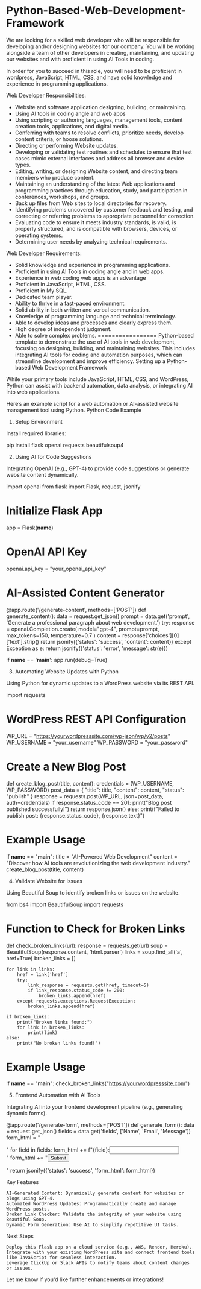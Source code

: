 # Python-Based-Web-Development-Framework
We are looking for a skilled web developer who will be responsible for developing and/or designing websites for our company. You will be working alongside a team of other developers in creating, maintaining, and updating our websites and with proficient in using AI Tools in coding.

In order for you to succeed in this role, you will need to be proficient in wordpress, JavaScript, HTML, CSS, and have solid knowledge and experience in programming applications.

Web Developer Responsibilities:

- Website and software application designing, building, or maintaining.
- Using AI tools in coding angle and web apps
- Using scripting or authoring languages, management tools, content creation tools, applications, and digital media.
- Conferring with teams to resolve conflicts, prioritize needs, develop content criteria, or hoose solutions.
- Directing or performing Website updates.
- Developing or validating test routines and schedules to ensure that test cases mimic external interfaces and address all browser and device types.
- Editing, writing, or designing Website content, and directing team members who produce content.
- Maintaining an understanding of the latest Web applications and programming practices through education, study, and participation in conferences, workshops, and groups.
- Back up files from Web sites to local directories for recovery.
- Identifying problems uncovered by customer feedback and testing, and correcting or referring problems to appropriate personnel for correction.
- Evaluating code to ensure it meets industry standards, is valid, is properly structured, and is compatible with browsers, devices, or operating systems.
- Determining user needs by analyzing technical requirements.

Web Developer Requirements:
- Solid knowledge and experience in programming applications.
- Proficient in using AI Tools in coding angle and  in web apps.
- Experience in web coding web apps is an advantage
- Proficient in JavaScript, HTML, CSS.
- Proficient in My SQL.
- Dedicated team player.
- Ability to thrive in a fast-paced environment.
- Solid ability in both written and verbal communication.
- Knowledge of programming language and technical terminology.
- Able to develop ideas and processes and clearly express them.
- High degree of independent judgment.
- Able to solve complex problems.
=================
Python-based template to demonstrate the use of AI tools in web development, focusing on designing, building, and maintaining websites. This includes integrating AI tools for coding and automation purposes, which can streamline development and improve efficiency.
Setting up a Python-based Web Development Framework

While your primary tools include JavaScript, HTML, CSS, and WordPress, Python can assist with backend automation, data analysis, or integrating AI into web applications.

Here’s an example script for a web automation or AI-assisted website management tool using Python.
Python Code Example
1. Setup Environment

Install required libraries:

pip install flask openai requests beautifulsoup4

2. Using AI for Code Suggestions

Integrating OpenAI (e.g., GPT-4) to provide code suggestions or generate website content dynamically.

import openai
from flask import Flask, request, jsonify

# Initialize Flask App
app = Flask(__name__)

# OpenAI API Key
openai.api_key = "your_openai_api_key"

# AI-Assisted Content Generator
@app.route('/generate-content', methods=['POST'])
def generate_content():
    data = request.get_json()
    prompt = data.get('prompt', 'Generate a professional paragraph about web development.')
    try:
        response = openai.Completion.create(
            model="gpt-4",
            prompt=prompt,
            max_tokens=150,
            temperature=0.7
        )
        content = response['choices'][0]['text'].strip()
        return jsonify({'status': 'success', 'content': content})
    except Exception as e:
        return jsonify({'status': 'error', 'message': str(e)})

if __name__ == '__main__':
    app.run(debug=True)

3. Automating Website Updates with Python

Using Python for dynamic updates to a WordPress website via its REST API.

import requests

# WordPress REST API Configuration
WP_URL = "https://yourwordpresssite.com/wp-json/wp/v2/posts"
WP_USERNAME = "your_username"
WP_PASSWORD = "your_password"

# Create a New Blog Post
def create_blog_post(title, content):
    credentials = (WP_USERNAME, WP_PASSWORD)
    post_data = {
        "title": title,
        "content": content,
        "status": "publish"
    }
    response = requests.post(WP_URL, json=post_data, auth=credentials)
    if response.status_code == 201:
        print("Blog post published successfully!")
        return response.json()
    else:
        print(f"Failed to publish post: {response.status_code}, {response.text}")

# Example Usage
if __name__ == "__main__":
    title = "AI-Powered Web Development"
    content = "Discover how AI tools are revolutionizing the web development industry."
    create_blog_post(title, content)

4. Validate Website for Issues

Using Beautiful Soup to identify broken links or issues on the website.

from bs4 import BeautifulSoup
import requests

# Function to Check for Broken Links
def check_broken_links(url):
    response = requests.get(url)
    soup = BeautifulSoup(response.content, 'html.parser')
    links = soup.find_all('a', href=True)
    broken_links = []
    
    for link in links:
        href = link['href']
        try:
            link_response = requests.get(href, timeout=5)
            if link_response.status_code != 200:
                broken_links.append(href)
        except requests.exceptions.RequestException:
            broken_links.append(href)
    
    if broken_links:
        print("Broken links found:")
        for link in broken_links:
            print(link)
    else:
        print("No broken links found!")

# Example Usage
if __name__ == "__main__":
    check_broken_links("https://yourwordpresssite.com")

5. Frontend Automation with AI Tools

Integrating AI into your frontend development pipeline (e.g., generating dynamic forms).

@app.route('/generate-form', methods=['POST'])
def generate_form():
    data = request.get_json()
    fields = data.get('fields', ['Name', 'Email', 'Message'])
    form_html = "<form>"
    for field in fields:
        form_html += f"<label>{field}:</label><input type='text' name='{field.lower()}'><br>"
    form_html += "<button type='submit'>Submit</button></form>"
    return jsonify({'status': 'success', 'form_html': form_html})

Key Features

    AI-Generated Content: Dynamically generate content for websites or blogs using GPT-4.
    Automated WordPress Updates: Programmatically create and manage WordPress posts.
    Broken Link Checker: Validate the integrity of your website using Beautiful Soup.
    Dynamic Form Generation: Use AI to simplify repetitive UI tasks.

Next Steps

    Deploy this Flask app on a cloud service (e.g., AWS, Render, Heroku).
    Integrate with your existing WordPress site and connect frontend tools like JavaScript for seamless interaction.
    Leverage ClickUp or Slack APIs to notify teams about content changes or issues.

Let me know if you'd like further enhancements or integrations!
